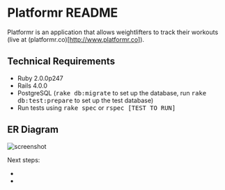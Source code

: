 Platformr README
===================

Platformr is an application that allows weightlifters to track their workouts (live at (platformr.co)[http://www.platformr.co]).

Technical Requirements
-------------------
* Ruby 2.0.0p247
* Rails 4.0.0
* PostgreSQL (<tt>rake db:migrate</tt> to set up the database, run <tt>rake db:test:prepare</tt> to set up the test database)
* Run tests using <tt>rake spec</tt> or <tt>rspec [TEST TO RUN]</tt>

ER Diagram
-------------------
![screenshot](https://lh5.googleusercontent.com/-w9Z5yiWA-Hw/UmV_yBhOxiI/AAAAAAAANVo/rpLQd2xQAwM/w705-h552-no/platformr_er_diagram.png)

Next steps:

+
+
